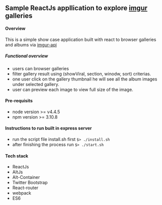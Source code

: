 ## Sample ReactJs appllication to explore [imgur](http://imgur.com/) galleries

#### Overview

This is a simple show case application built with react to browser galleries and albums via [imgur-api](http://api.imgur.com/)

##### Functional overview

* users can browser galleries
* filter gallery result using (showViral, section, winodw, sort) criterias.
* one user click on the gallery thumbnail he will see all the album images under selected gallery.
* user can preview each image to view full size of the image.

#### Pre-requisits

* node version >= v4.4.5
* npm version >= 3.10.8


#### Instructions to run built in express server

* run the script file install.sh first ```$> ./install.sh```
* after finishing the process run ```$> ./start.sh```


#### Tech stack

* ReactJs
* AltJs
* Alt-Container
* Twitter Bootstrap
* React-router
* webpack
* ES6


